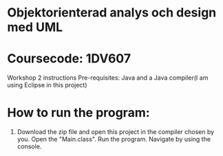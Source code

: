 # Objektorienterad analys och design med UML
# Coursecode: 1DV607
Workshop 2 instructions
Pre-requisites: 
Java and a Java compiler(I am using Eclipse in this project)
# How to run the program:
1. Download the zip file and open this project in the compiler chosen by you.
   Open the "Main.class".
   Run the program.
   Navigate by using the console.




